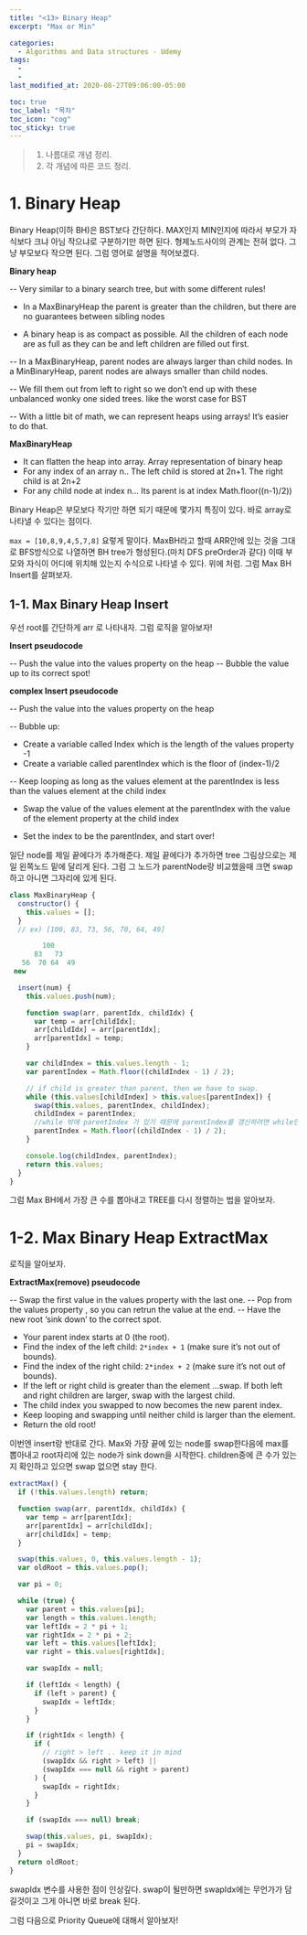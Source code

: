 ```yaml
---
title: "<13> Binary Heap"
excerpt: "Max or Min"

categories:
  - Algorithms and Data structures - Udemy
tags:
  -
  -
last_modified_at: 2020-08-27T09:06:00-05:00

toc: true
toc_label: "목차"
toc_icon: "cog"
toc_sticky: true
---
```


> 1. 나름대로 개념 정리.
> 2. 각 개념에 따른 코드 정리.

# 1. Binary Heap

Binary Heap(이하 BH)은 BST보다 간단하다. MAX인지 MIN인지에 따라서 부모가 자식보다 크냐 아님 작으냐로 구분하기만 하면 된다. 형제노드사이의 관계는 전혀 없다. 그냥 부모보다 작으면 된다. 그럼 영어로 설명을 적어보겠다.

**Binary heap**

-- Very similar to a binary search tree, but with some different rules!

- In a MaxBinaryHeap the parent is greater than the children, but there are no guarantees between sibling nodes

- A binary heap is as compact as possible. All the children of each node are as full as they can be and left children are filled out first.

-- In a MaxBinaryHeap, parent nodes are always larger than child nodes. In a MinBinaryHeap, parent nodes are always smaller than child nodes.

-- We fill them out from left to right so we don’t end up with these unbalanced wonky one sided trees. like the worst case for BST

-- With a little bit of math, we can represent heaps using arrays! It’s easier to do that.

**MaxBinaryHeap**

- It can flatten the heap into array. Array representation of binary heap
- For any index of an array n.. The left child is stored at 2n+1. The right child is at 2n+2
- For any child node at index n… Its parent is at index Math.floor((n-1)/2))

Binary Heap은 부모보다 작기만 하면 되기 때문에 몇가지 특징이 있다. 바로 array로 나타낼 수 있다는 점이다.

`max = [10,8,9,4,5,7,8]` 요렇게 말이다. MaxBH라고 할때 ARR안에 있는 것을 그대로 BFS방식으로 나열하면 BH tree가 형성된다.(마치 DFS preOrder과 같다) 이때 부모와 자식이 어디에 위치해 있는지 수식으로 나타낼 수 있다. 위에 처럼. 그럼 Max BH Insert를 살펴보자.

## 1-1. Max Binary Heap Insert

우선 root를 간단하게 arr 로 나타내자. 그럼 로직을 알아보자!

**Insert pseudocode**

-- Push the value into the values property on the heap
-- Bubble the value up to its correct spot!

**complex Insert pseudocode**

-- Push the value into the values property on the heap

-- Bubble up:

- Create a variable called Index which is the length of the values property -1
- Create a variable called parentIndex which is the floor of (index-1)/2

-- Keep looping as long as the values element at the parentIndex is less than the values element at the child index

- Swap the value of the values element at the parentIndex with the value of the element property at the child index

- Set the index to be the parentIndex, and start over!

일단 node를 제일 끝에다가 추가해준다. 제일 끝에다가 추가하면 tree 그림상으로는 제일 왼쪽노드 밑에 달리게 된다. 그럼 그 노드가 parentNode랑 비교했을때 크면 swap하고 아니면 그자리에 있게 된다.

```javascript
class MaxBinaryHeap {
  constructor() {
    this.values = [];
  }
  // ex) [100, 83, 73, 56, 70, 64, 49]

        100
      83   73
   56  70 64  49
 new

  insert(num) {
    this.values.push(num);

    function swap(arr, parentIdx, childIdx) {
      var temp = arr[childIdx];
      arr[childIdx] = arr[parentIdx];
      arr[parentIdx] = temp;
    }

    var childIndex = this.values.length - 1;
    var parentIndex = Math.floor((childIndex - 1) / 2);

    // if child is greater than parent, then we have to swap.
    while (this.values[childIndex] > this.values[parentIndex]) {
      swap(this.values, parentIndex, childIndex);
      childIndex = parentIndex;
      //while 밖에 parentIndex 가 있기 때문에 parentIndex를 갱신하려면 while안에 넣어줘야한다.
      parentIndex = Math.floor((childIndex - 1) / 2);
    }

    console.log(childIndex, parentIndex);
    return this.values;
  }
}
```

그럼 Max BH에서 가장 큰 수를 뽑아내고 TREE를 다시 정렬하는 법을 알아보자.

# 1-2. Max Binary Heap ExtractMax

로직을 알아보자.

**ExtractMax(remove) pseudocode**

-- Swap the first value in the values property with the last one.
-- Pop from the values property , so you can retrun the value at the end.
-- Have the new root ‘sink down’ to the correct spot.

- Your parent index starts at 0 (the root).
- Find the index of the left child: `2*index + 1` (make sure it’s not out of bounds).
- Find the index of the right child: `2*index + 2` (make sure it’s not out of bounds).
- If the left or right child is greater than the element …swap. If both left and right children are larger, swap with the largest child.
- The child index you swapped to now becomes the new parent index.
- Keep looping and swapping until neither child is larger than the element.
- Return the old root!

이번엔 insert랑 반대로 간다. Max와 가장 끝에 있는 node를 swap한다음에 max를 뽑아내고 root자리에 있는 node가 sink down을 시작한다. children중에 큰 수가 있는지 확인하고 있으면 swap 없으면 stay 한다.

```javascript
extractMax() {
  if (!this.values.length) return;

  function swap(arr, parentIdx, childIdx) {
    var temp = arr[parentIdx];
    arr[parentIdx] = arr[childIdx];
    arr[childIdx] = temp;
  }

  swap(this.values, 0, this.values.length - 1);
  var oldRoot = this.values.pop();

  var pi = 0;

  while (true) {
    var parent = this.values[pi];
    var length = this.values.length;
    var leftIdx = 2 * pi + 1;
    var rightIdx = 2 * pi + 2;
    var left = this.values[leftIdx];
    var right = this.values[rightIdx];

    var swapIdx = null;

    if (leftIdx < length) {
      if (left > parent) {
        swapIdx = leftIdx;
      }
    }

    if (rightIdx < length) {
      if (
        // right > left .. keep it in mind
        (swapIdx && right > left) ||
        (swapIdx === null && right > parent)
      ) {
        swapIdx = rightIdx;
      }
    }

    if (swapIdx === null) break;

    swap(this.values, pi, swapIdx);
    pi = swapIdx;
  }
  return oldRoot;
}
```

swapIdx 변수를 사용한 점이 인상깊다. swap이 될만하면 swapIdx에는 무언가가 담길것이고 그게 아니면 바로 break 된다.

그럼 다음으로 Priority Queue에 대해서 알아보자!

